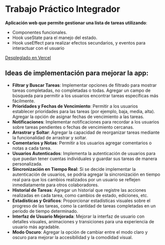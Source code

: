 # Trabajo Práctico Integrador

**Aplicación web que permite gestionar una lista de tareas utilizando**:

- Componentes funcionales.
- Hook useState para el manejo del estado.
- Hook useEffect para realizar efectos secundarios, y eventos para interactuar con el usuario

[Despleglado en Vercel](https://final-equipoq-7fju0vw6m-crysg011.vercel.app/)

## Ideas de implementación para mejorar la app:

- **Filtrar y Buscar Tareas**: Implementar opciones de filtrado para mostrar tareas completadas, no completadas o todas. Agregar un campo de búsqueda para permitir a los usuarios encontrar tareas específicas más fácilmente.
- **Prioridades y Fechas de Vencimiento**: Permitir a los usuarios establecer prioridades para las tareas (por ejemplo, baja, media, alta). Agregar la opción de asignar fechas de vencimiento a las tareas.
- **Notificaciones**: Implementar notificaciones para recordar a los usuarios sobre tareas pendientes o fechas de vencimiento cercanas.
- **Arrastrar y Soltar**: Agregar la capacidad de reorganizar tareas mediante la funcionalidad de arrastrar y soltar.
- **Comentarios y Notas**: Permitir a los usuarios agregar comentarios o notas a cada tarea.
- **Usuarios Autenticados**: Implementa la autenticación de usuarios para que puedan tener cuentas individuales y guardar sus tareas de manera personalizada.
- **Sincronización en Tiempo Real**: Si se decide implementar la autenticación de usuarios, se podría agregar la sincronización en tiempo real para que los cambios realizados por un usuario se reflejen inmediatamente para otros colaboradores.
- **Historial de Tareas**: Agregar un historial que registre las acciones realizadas en cada tarea, como cambios de estado, ediciones, etc.
- **Estadísticas y Gráficos**: Proporcionar estadísticas visuales sobre el progreso de las tareas, como la cantidad de tareas completadas en un período de tiempo determinado.
- **Interfaz de Usuario Mejorada**: Mejorar la interfaz de usuario con detalles visuales, animaciones y transiciones para una experiencia de usuario más agradable.
- **Modo Oscuro**: Agregar la opción de cambiar entre el modo claro y oscuro para mejorar la accesibilidad y la comodidad visual.
